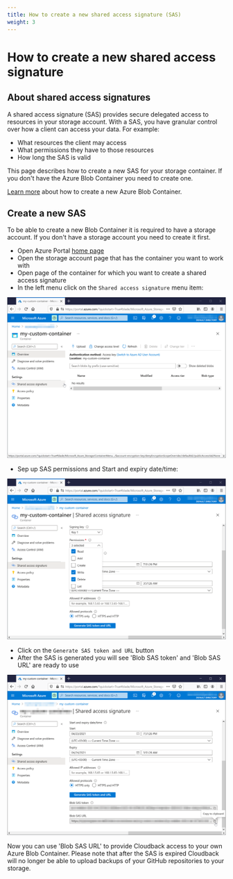 ```yaml
---
title: How to create a new shared access signature (SAS)
weight: 3
---
```


# How to create a new shared access signature

## About shared access signatures

A shared access signature (SAS) provides secure delegated access to resources in your storage account. 
With a SAS, you have granular control over how a client can access your data. For example:

 - What resources the client may access
 - What permissions they have to those resources
 - How long the SAS is valid

This page describes how to create a new SAS for your storage container. If you don't have the Azure Blob Container you need to create one. 

[Learn more](https://docs.cloudback.it/custom-storages/microsoft-azure-blob-container/create-microsoft-azure-blob-container/) about how to create a new Azure Blob Container.

## Create a new SAS

To be able to create a new Blob Container it is required to have a storage account. If you don't have a storage account you need to create it first.

 - Open Azure Portal [home page](https://portal.azure.com/#home)
 - Open the storage account page that has the container you want to work with
 - Open page of the container for which you want to create a shared access signature
 - In the left menu click on the `Shared access signature` menu item:
 
<p align="center">
  <img src="https://raw.githubusercontent.com/cloudback/docs/master/static/azure/azure-3-container-page.png" alt="azure container page" title="azure container page" class="screenshot">
</p>

 - Sep up SAS permissions and Start and expiry date/time:

<p align="center">
  <img src="https://raw.githubusercontent.com/cloudback/docs/master/static/azure/azure-4-container-shared-access-signature.png" alt="azure container page" title="azure container page" class="screenshot">
</p>

 - Click on the `Generate SAS token and URL` button
 - After the SAS is generated you will see 'Blob SAS token' and 'Blob SAS URL' are ready to use

<p align="center">
  <img src="https://raw.githubusercontent.com/cloudback/docs/master/static/azure/azure-5-container-shared-access-signature-created.png" alt="azure container page" title="azure container page" class="screenshot">
</p>

Now you can use 'Blob SAS URL' to provide Cloudback access to your own Azure Blob Container. Please note that after the SAS is expired Cloudback will no longer be able to upload backups of your GitHub repositories to your storage.